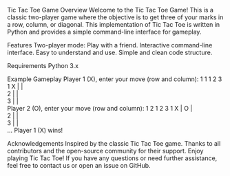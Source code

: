 Tic Tac Toe Game
Overview
Welcome to the Tic Tac Toe Game! This is a classic two-player game where the objective is to get three of your marks in a row, column, or diagonal. This implementation of Tic Tac Toe is written in Python and provides a simple command-line interface for gameplay.

Features
Two-player mode: Play with a friend.
Interactive command-line interface.
Easy to understand and use.
Simple and clean code structure.

Requirements
Python 3.x

Example Gameplay
Player 1 (X), enter your move (row and column): 1 1
  1 2 3
1 X |   |  
2   |   |  
3   |   |  
Player 2 (O), enter your move (row and column): 1 2
  1 2 3
1 X | O |  
2   |   |  
3   |   |  
...
Player 1 (X) wins!

Acknowledgements
Inspired by the classic Tic Tac Toe game.
Thanks to all contributors and the open-source community for their support.
Enjoy playing Tic Tac Toe! If you have any questions or need further assistance, feel free to contact us or open an issue on GitHub.


